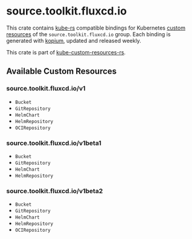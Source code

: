 <!--
SPDX-FileCopyrightText: The kube-custom-resources-rs Authors
SPDX-License-Identifier: 0BSD
 -->

# source.toolkit.fluxcd.io

This crate contains [kube-rs](https://kube.rs/) compatible bindings for Kubernetes [custom resources](https://kubernetes.io/docs/tasks/extend-kubernetes/custom-resources/custom-resource-definitions/) of the `source.toolkit.fluxcd.io` group. Each binding is generated with [kopium](https://github.com/kube-rs/kopium), updated and released weekly.

This crate is part of [kube-custom-resources-rs](https://github.com/metio/kube-custom-resources-rs).

## Available Custom Resources

### source.toolkit.fluxcd.io/v1
- `Bucket`
- `GitRepository`
- `HelmChart`
- `HelmRepository`
- `OCIRepository`
### source.toolkit.fluxcd.io/v1beta1
- `Bucket`
- `GitRepository`
- `HelmChart`
- `HelmRepository`
### source.toolkit.fluxcd.io/v1beta2
- `Bucket`
- `GitRepository`
- `HelmChart`
- `HelmRepository`
- `OCIRepository`
